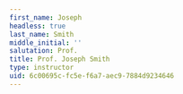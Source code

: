 ```yaml
---
first_name: Joseph
headless: true
last_name: Smith
middle_initial: ''
salutation: Prof.
title: Prof. Joseph Smith
type: instructor
uid: 6c00695c-fc5e-f6a7-aec9-7884d9234646
---
```

